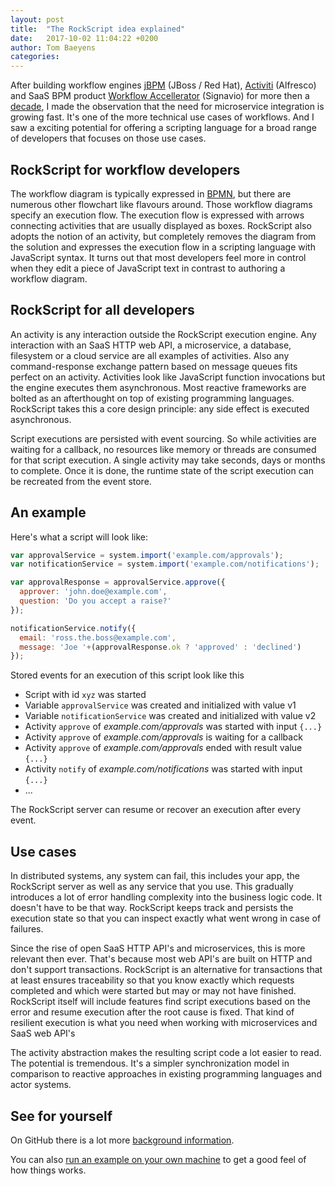 ```yaml
---
layout: post
title:  "The RockScript idea explained"
date:   2017-10-02 11:04:22 +0200
author: Tom Baeyens
categories:
---
```


After building workflow engines [jBPM](https://www.jbpm.org) 
(JBoss / Red Hat), [Activiti](http://activiti.org) (Alfresco) and SaaS BPM product [Workflow 
Accellerator](https://www.signavio.com/products/workflow-accelerator/) (Signavio) for more then a 
[decade](https://sourceforge.net/p/jbpm/mailman/jbpm-users/?viewmonth=200304), I made the observation that the need 
for microservice integration is growing fast. It's one of the more technical use cases of workflows. And I saw a 
exciting potential for offering a scripting language for a broad range of developers that focuses on 
those use cases.

## RockScript for workflow developers   

The workflow diagram is typically expressed in 
[BPMN](https://en.wikipedia.org/wiki/Business_Process_Model_and_Notation), but there are numerous other flowchart like 
flavours around. Those workflow diagrams specify an execution flow. The execution flow is expressed with arrows 
connecting activities that are usually displayed as boxes.  RockScript also adopts the notion of an activity, but 
completely removes the diagram from the solution and expresses the execution flow in a scripting language with 
JavaScript syntax.  It turns out that most developers feel more in control when they edit a piece of JavaScript text 
in contrast to authoring a workflow diagram.

## RockScript for all developers

An activity is any interaction outside the RockScript execution engine.  Any interaction with an SaaS HTTP web API, 
a microservice, a database, filesystem or a cloud service are all examples of activities.  Also any command-response 
exchange pattern based on message queues fits perfect on an activity.  Activities look like 
JavaScript function invocations but the engine executes them asynchronous.  Most reactive frameworks are bolted as an 
afterthought on top of existing programming languages.  RockScript takes this a core design principle: any side effect 
is executed asynchronous.

Script executions are persisted with event sourcing. So while activities are waiting for a callback, no resources 
like memory or threads are consumed for that script execution. A single activity may take seconds, days or months 
to complete.  Once it is done, the runtime state of the script execution can be recreated from the event store.

## An example

Here's what a script will look like:
   
```javascript
var approvalService = system.import('example.com/approvals'); 
var notificationService = system.import('example.com/notifications');

var approvalResponse = approvalService.approve({
  approver: 'john.doe@example.com',
  question: 'Do you accept a raise?'
});

notificationService.notify({
  email: 'ross.the.boss@example.com',
  message: 'Joe '+(approvalResponse.ok ? 'approved' : 'declined')
});
```

Stored events for an execution of this script look like this

* Script with id `xyz` was started
* Variable `approvalService` was created and initialized with value v1
* Variable `notificationService` was created and initialized with value v2
* Activity `approve` of _example.com/approvals_ was started with input `{...}`
* Activity `approve` of _example.com/approvals_ is waiting for a callback
* Activity `approve` of _example.com/approvals_ ended with result value `{...}`
* Activity `notify` of _example.com/notifications_ was started with input `{...}`
* ...

The RockScript server can resume or recover an execution after every event.

## Use cases

In distributed systems, any system can fail, this includes your app, the RockScript server as well as any service 
that you use. This gradually introduces a lot of error handling complexity into the business logic code.  It doesn't 
have to be that way. RockScript keeps track and persists the execution state so that you can inspect exactly what went 
wrong in case of failures. 

Since the rise of open SaaS HTTP API's and microservices, this is more relevant then ever.  That's because most web 
API's are built on HTTP and 
don't support transactions.  RockScript is an alternative for transactions that at least ensures traceability so that 
you know exactly which requests completed and which were started but may or may not have finished.  RockScript itself 
will include features find script executions based on the error and resume execution after the root cause is 
fixed. That kind of resilient execution is what you need when working with microservices and SaaS web API's

The activity abstraction makes the resulting script code a lot easier to read. The potential is 
tremendous.  It's a simpler synchronization model in comparison to reactive approaches 
in existing programming languages and actor systems.

## See for yourself

On GitHub there is a lot more [background information](https://github.com/rockscript/rockscript/wiki).
 
You can also [run an example on your own machine](https://github.com/rockscript/rockscript/wiki/Tutorial-by-example) 
to get a good feel of how things works.
